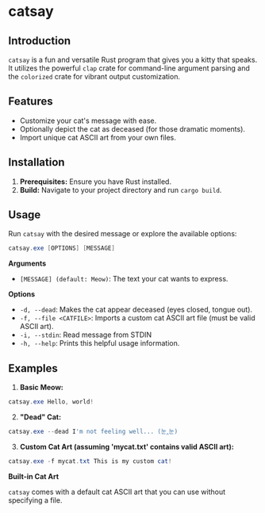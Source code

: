 # catsay

## Introduction

`catsay` is a fun and versatile Rust program that gives you a kitty that speaks. It utilizes the powerful `clap` crate for command-line argument parsing and the `colorized` crate for vibrant output customization.

## Features

- Customize your cat's message with ease.
- Optionally depict the cat as deceased (for those dramatic moments).
- Import unique cat ASCII art from your own files.

## Installation

1. **Prerequisites:** Ensure you have Rust installed.
2. **Build:** Navigate to your project directory and run `cargo build`.

## Usage

Run `catsay` with the desired message or explore the available options:

```powershell
catsay.exe [OPTIONS] [MESSAGE]
```

**Arguments**

- `[MESSAGE] (default: Meow)`: The text your cat wants to express.

**Options**

- `-d, --dead`: Makes the cat appear deceased (eyes closed, tongue out).
- `-f, --file <CATFILE>`: Imports a custom cat ASCII art file (must be valid ASCII art).
- `-i, --stdin`: Read message from STDIN
- `-h, --help`: Prints this helpful usage information.

## Examples

1. **Basic Meow:**

```powershell
catsay.exe Hello, world!
```

2. **"Dead" Cat:**

```powershell
catsay.exe --dead I'm not feeling well... (눈‸눈)
```

3. **Custom Cat Art (assuming 'mycat.txt' contains valid ASCII art):**

```powershell
catsay.exe -f mycat.txt This is my custom cat!
```

**Built-in Cat Art**

`catsay` comes with a default cat ASCII art that you can use without specifying a file. 

